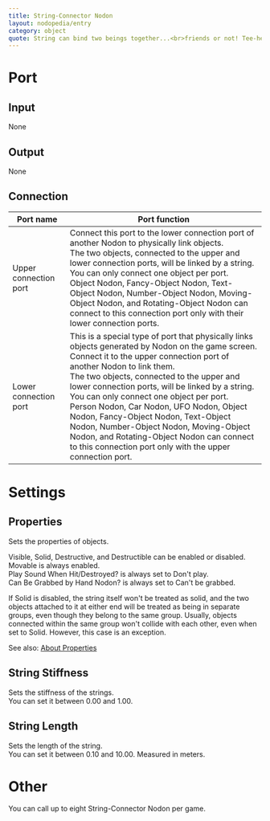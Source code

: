 ```yaml
---
title: String-Connector Nodon
layout: nodopedia/entry
category: object
quote: String can bind two beings together...<br>friends or not! Tee-hee!
---
```


# Port
## Input
None

## Output
None

## Connection
<div class="table-wrapper"><table><thead><tr><th>Port name</th><th>Port function</th></tr></thead><tbody><tr><td>Upper connection port</td><td>Connect this port to the lower connection port of another Nodon to physically link objects.<br>The two objects, connected to the upper and lower connection ports, will be linked by a string.<br>You can only connect one object per port.<br>Object Nodon, Fancy-Object Nodon, Text-Object Nodon, Number-Object Nodon, Moving-Object Nodon, and Rotating-Object Nodon can connect to this connection port only with their lower connection ports.</td></tr><tr><td>Lower connection port</td><td>This is a special type of port that physically links objects generated by Nodon on the game screen. Connect it to the upper connection port of another Nodon to link them.<br>The two objects, connected to the upper and lower connection ports, will be linked by a string.<br>You can only connect one object per port.<br>Person Nodon, Car Nodon, UFO Nodon, Object Nodon, Fancy-Object Nodon, Text-Object Nodon, Number-Object Nodon, Moving-Object Nodon, and Rotating-Object Nodon can connect to this connection port only with the upper connection port.</td></tr></tbody></table></div>

# Settings
## Properties
Sets the properties of objects.

Visible, Solid, Destructive, and Destructible can be enabled or disabled.<br>
Movable is always enabled.<br>
Play Sound When Hit/Destroyed? is always set to Don't play.<br>
Can Be Grabbed by Hand Nodon? is always set to Can't be grabbed.

If Solid is disabled, the string itself won't be treated as solid, and the two objects attached to it at either end will be treated as being in separate groups, even though they belong to the same group. Usually, objects connected within the same group won't collide with each other, even when set to Solid. However, this case is an exception.

See also: <a href="/tools/nodopedia/tips/about-properties">About Properties</a>

## String Stiffness
Sets the stiffness of the strings.<br>
You can set it between 0.00 and 1.00.

## String Length
Sets the length of the string.<br>
You can set it between 0.10 and 10.00. Measured in meters.

# Other
You can call up to eight String-Connector Nodon per game.